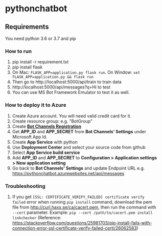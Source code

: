 # pythonchatbot

## Requirements
You need python 3.6 or 3.7 and pip

### How to run
1. pip install -r requirement.txt
2. pip install flask
3. On Mac: `FLASK_APP=application.py flask run`. On Window: `set FLASK_APP=application.py && flask run` 
4. Then go to http://localhost:5000/api/train to train data
5. http://localhost:5000/api/messages?q=Hi to test
6. You can use MS Bot Framework Emulator to test it as well.

### How to deploy it to Azure
1. Create Azure account. You will need valid credit card for it.
2. Create resource group: e.g. "BotGroup"
3. Create **[Bot Channels Registration](https://docs.microsoft.com/en-us/azure/bot-service/bot-service-quickstart-registration?view=azure-bot-service-3.0)**
4. Get **APP_ID** and **APP_SECRET** from **Bot Channels' Settings** under Microsoft App Id.
5. Create **App Service** with python
6. Use **Deployment Center** and select your source code from github
7. Select **App Service build service**
8. Add **APP_ID** and **APP_SECRET** to **Configuration > Application settings > New application setting**
9. Go back to **Bot Channels' Settings** and update Endpoint URL e.g. https://pythonchatbot.azurewebsites.net/api/messages

### Troubleshooting
1. If you get `[SSL: CERTIFICATE_VERIFY_FAILED] certificate verify failed` error when running `pip install` command, download the pem file from http://curl.haxx.se/ca/cacert.pem, then run the command with `--cert` parameter. Example: `pip --cert /path/to/cacert.pem install linkchecker`
(Reference: https://stackoverflow.com/questions/25981703/pip-install-fails-with-connection-error-ssl-certificate-verify-failed-certi/26062583)
